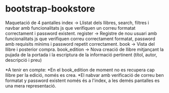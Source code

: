 # bootstrap-bookstore
Maquetació de 4 pantalles
index -> Llistat dels llibres, search, filtres i navbar amb funcionalitats js que verifiquen un correu formatat correctament i password existent.
register -> Registre de nou usuari amb funcionalitats js que verifiquen correu correctament formatat, password amb requisits mínims i password repetit correctament.
book -> Vista del llibre i posterior compra.
book_edition -> Nova creació de llibre mitjançant la pujada de la portada i la escriptura de la informació pertinent (títol, autor, descripció i preu)

*A tenir en compte:
*En el book_edition de moment no es recupera cap llibre per la edició, només es crea.
*El nabvar amb verificació de correu ben formatat y password existent només és a l'index, a les demés pantalles es una mera representació.
